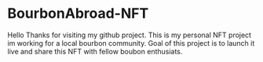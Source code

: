 # BourbonAbroad-NFT
Hello
Thanks for visiting my github project. This is my personal NFT project im working for a local bourbon community. Goal of this project is to launch it live and share this NFT with fellow boubon enthusiats. 
